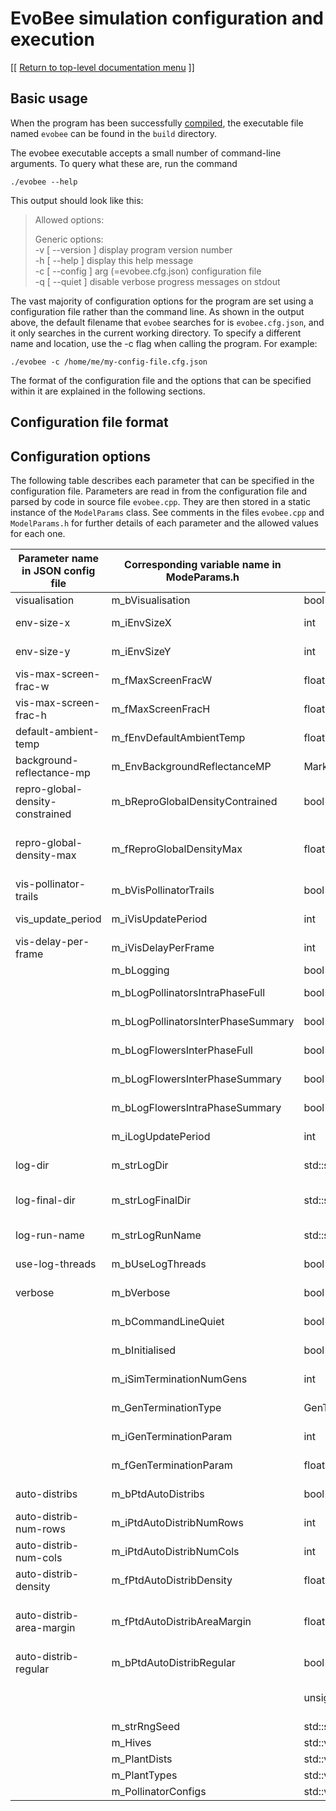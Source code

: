 # EvoBee simulation configuration and execution

[[ [Return to top-level documentation menu](../../README.md) ]]

## Basic usage

When the program has been successfully [compiled](evobee-install.md), the executable file named `evobee` can be found in the `build` directory.

The evobee executable accepts a small number of command-line arguments. To query what these are, run the command

    ./evobee --help

This output should look like this:

>  Allowed options:      
>  
> Generic options:  
> -v [ --version ] display program version number  
> -h [ --help ] display this help message  
> -c [ --config ] arg (=evobee.cfg.json) configuration file  
> -q [ --quiet ] disable verbose progress messages on stdout

The vast majority of configuration options for the program are set using a configuration file rather than the command line. As shown in the output above, the default filename that `evobee` searches for is `evobee.cfg.json`, and it only searches in the current working directory. To specify a different name and location, use the -c flag when calling the program. For example:

    ./evobee -c /home/me/my-config-file.cfg.json

The format of the configuration file and the options that can be specified within it are explained in the following sections.

## Configuration file format

## Configuration options

The following table describes each parameter that can be specified in the configuration file. Parameters are read in from the configuration file and parsed by code in source file `evobee.cpp`. They are then stored in a static instance of the `ModelParams` class. See comments in the files `evobee.cpp` and `ModelParams.h` for further details of each parameter and the allowed values for each one.

|Parameter name in JSON config file|Corresponding variable name in ModeParams.h|Type of variable|Description|
 |---|---|---|---|  
|visualisation|m_bVisualisation|bool|Use visualiation for this run?|  
|env-size-x|m_iEnvSizeX|int|Environment size (num patches) in x direction|  
|env-size-y|m_iEnvSizeY|int|Environment size (num patches) in y direction|  
|vis-max-screen-frac-w|m_fMaxScreenFracW|float|Max fraction of screen size for vis window width|  
|vis-max-screen-frac-h|m_fMaxScreenFracH|float|Max fraction of screen size for vis window height|  
|default-ambient-temp|m_fEnvDefaultAmbientTemp|float|Default ambient temperature for all Patches (in Celsius)|  
|background-reflectance-mp|m_EnvBackgroundReflectanceMP|MarkerPoint|Default background reflectance Marker Point for each Patch|  
|repro-global-density-constrained|m_bReproGlobalDensityContrained|bool|During a reproduction cycle, is global plant density constrained?|  
|repro-global-density-max|m_fReproGlobalDensityMax|float|If m_bReproGlobalDensityContrained, what is the maximum allowed density?|  
|vis-pollinator-trails|m_bVisPollinatorTrails|bool|Display trails of pollinators' past movements?|  
|vis_update_period|m_iVisUpdatePeriod|int|Number of model steps between each update of visualisation|  
|vis-delay-per-frame|m_iVisDelayPerFrame|int|Specifies a delay (in ms) per frame of the visualisation code|  
| |m_bLogging|bool|Is logging required for this run?|  
| |m_bLogPollinatorsIntraPhaseFull|bool|Log full pollinator info every m_iLogUpdatePeriod steps|  
| |m_bLogPollinatorsInterPhaseSummary|bool|Log summary pollinator info at end of each generation|  
| |m_bLogFlowersInterPhaseFull|bool|Log full flower info at end of each generation|  
| |m_bLogFlowersInterPhaseSummary|bool|Log summary flower info at end of each generation|  
| |m_bLogFlowersIntraPhaseSummary|bool|Log summary flower info every m_iLogUpdatePeriod steps|  
| |m_iLogUpdatePeriod|int|Number of model steps between each update of logger|  
|log-dir|m_strLogDir|std::string|Directory name for logging output during a run|  
|log-final-dir|m_strLogFinalDir|std::string|Directory to which to move all log files at end of run (if blank, files are kept in m_strLogDir)|  
|log-run-name|m_strLogRunName|std::string|Run name to be used as prefix for log filenames|  
|use-log-threads|m_bUseLogThreads|bool|Use a separate thread for writing log files?|  
|verbose|m_bVerbose|bool|Should progress messages be printed on stdout?|  
| |m_bCommandLineQuiet|bool|Was the -q option used on command line?|  
| |m_bInitialised|bool|Flag to indicate that parmas have been intiialised|  
| |m_iSimTerminationNumGens|int|Terminate run after this number of generations|  
| |m_GenTerminationType|GenTerminationType|Method used to define termination criterion for a generation|  
| |m_iGenTerminationParam|int|Integer parameter associated with m_GenTerminationType|  
| |m_fGenTerminationParam|float|Float parameter associated with m_GenTerminationType|  
|auto-distribs|m_bPtdAutoDistribs|bool|Use auto-generation tool for Plant Type Distributions?|  
|auto-distrib-num-rows |m_iPtdAutoDistribNumRows|int|PTD auto-generation number of rows of areas to generate|  
|auto-distrib-num-cols|m_iPtdAutoDistribNumCols|int|PTD auto-generation number of columns of areas to generate|  
|auto-distrib-density|m_fPtdAutoDistribDensity|float|PTD auto-generation density of plants in each area|  
|auto-distrib-area-margin|m_fPtdAutoDistribAreaMargin|float|PTD auto-generation margin without flowers in each area (expressed in percentage of area's smaller side length)|  
|auto-distrib-regular|m_bPtdAutoDistribRegular|bool|Are the patches distributed in a regular or stockastic pattern?|  
| ||unsigned int|m_sNextFreePtdcId Each PlantTypeDistributionConfig gets its own unique id|  
| |m_strRngSeed|std::string|Seed string used to seeed RNG|  
| |m_Hives|std::vector\<HiveConfig\>|Configuration info for each hive|  
| |m_PlantDists|std::vector\<PlantTypeDistributionConfig\>|Config of plant distributions|  
| |m_PlantTypes|std::vector\<PlantTypeConfig\>|Config of plant types|  
| |m_PollinatorConfigs|std::vector\<PollinatorConfig\>|Config info for pollinator types|


<!--stackedit_data:
eyJoaXN0b3J5IjpbNjU1MDI1ODU0LC0xODUxOTA0MDk0LC0yMD
k2OTY3Mzc3LC0xNzQ1NDQ3MDQ0LDQ2MTcyODUyMiwtMTE2Mjgx
OTU4OCwyMDU2NDUwMzY1XX0=
-->